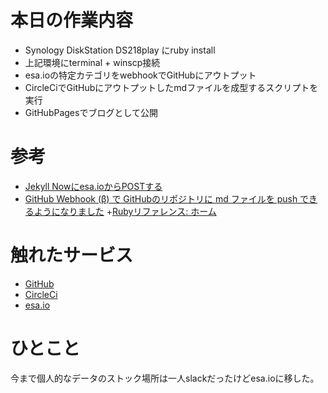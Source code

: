 

# 本日の作業内容
+ Synology DiskStation DS218play にruby install
+ 上記環境にterminal + winscp接続
+ esa.ioの特定カテゴリをwebhookでGitHubにアウトプット
+ CircleCiでGitHubにアウトプットしたmdファイルを成型するスクリプトを実行
+ GitHubPagesでブログとして公開

# 参考
+ [Jekyll Nowにesa.ioからPOSTする](https://blog.waft.me/2016/09/19/esa-circl-ci/)
+ [GitHub Webhook (β) で GitHubのリポジトリに md ファイルを push できるようになりました](https://docs.esa.io/posts/176)
+[Rubyリファレンス: ホーム](https://ref.xaio.jp/ruby)

# 触れたサービス
+ [GitHub](https://github.com)
+ [CircleCi](https://circleci.com/)
+ [esa.io]()

# ひとこと
今まで個人的なデータのストック場所は一人slackだったけどesa.ioに移した。
